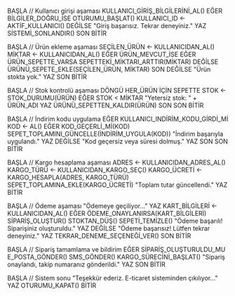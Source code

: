 BAŞLA  // Kullanıcı girişi aşaması
    KULLANICI_GİRİŞ_BİLGİLERİNİ_AL()
    EĞER BİLGİLER_DOĞRU_İSE
        OTURUMU_BAŞLAT()
        KULLANICI_ID ← AKTİF_KULLANICI()
    DEĞİLSE
        "Giriş başarısız. Tekrar deneyiniz." YAZ
        SİSTEMİ_SONLANDIR()
    SON
BİTİR


BAŞLA  // Ürün ekleme aşaması
    SEÇİLEN_ÜRÜN ← KULLANICIDAN_AL()
    MİKTAR ← KULLANICIDAN_AL()
    EĞER ÜRÜN_MEVCUT_İSE
        EĞER ÜRÜN_SEPETTE_VARSA
            SEPETTEKİ_MİKTARI_ARTTIR(MİKTAR)
        DEĞİLSE
            ÜRÜNÜ_SEPETE_EKLE(SEÇİLEN_ÜRÜN, MİKTAR)
        SON
    DEĞİLSE
        "Ürün stokta yok." YAZ
    SON
BİTİR


BAŞLA  // Stok kontrolü aşaması
    DÖNGÜ HER_ÜRÜN İÇİN SEPETTE
        STOK ← STOK_DURUMU(ÜRÜN)
        EĞER STOK < MİKTAR
            "Yetersiz stok: " + ÜRÜN_ADI YAZ
            ÜRÜNÜ_SEPETTEN_KALDIR(ÜRÜN)
        SON
    SON
BİTİR


BAŞLA  // İndirim kodu uygulama
    EĞER KULLANICI_INDİRİM_KODU_GİRDİ_Mİ
        KOD ← AL()
        EĞER KOD_GEÇERLİ_Mİ(KOD)
            SEPET_TOPLAMINI_GÜNCELLE(İNDİRİM_UYGULA(KOD))
            "İndirim başarıyla uygulandı." YAZ
        DEĞİLSE
            "Kod geçersiz veya süresi dolmuş." YAZ
        SON
    SON
BİTİR


BAŞLA  // Kargo hesaplama aşaması
    ADRES ← KULLANICIDAN_ADRES_AL()
    KARGO_TÜRÜ ← KULLANICIDAN_KARGO_SEÇ()
    KARGO_ÜCRETİ ← KARGO_HESAPLA(ADRES, KARGO_TÜRÜ)
    SEPET_TOPLAMINA_EKLE(KARGO_ÜCRETİ)
    "Toplam tutar güncellendi." YAZ
BİTİR


BAŞLA  // Ödeme aşaması
    "Ödemeye geçiliyor..." YAZ
    KART_BİLGİLERİ ← KULLANICIDAN_AL()
    EĞER ÖDEME_ONAYLANIRSA(KART_BİLGİLERİ)
        SİPARİŞ_OLUŞTUR()
        STOKTAN_DÜŞ()
        SEPETİ_TEMİZLE()
        "Ödeme başarılı! Siparişiniz oluşturuldu." YAZ
    DEĞİLSE
        "Ödeme başarısız! Lütfen tekrar deneyiniz." YAZ
        TEKRAR_DENEME_SEÇENEĞİ_VER()
    SON
BİTİR


BAŞLA  // Sipariş tamamlama ve bildirim
    EĞER SİPARİŞ_OLUŞTURULDU_MU
        E_POSTA_GÖNDER()
        SMS_GÖNDER()
        KARGO_SÜRECİNİ_BAŞLAT()
        "Sipariş onaylandı, takip numaranız gönderildi." YAZ
    SON
BİTİR


BAŞLA  // Sistem sonu
    "Teşekkür ederiz. E-ticaret sisteminden çıkılıyor..." YAZ
    OTURUMU_KAPAT()
BİTİR
